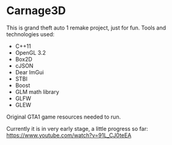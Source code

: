 # Carnage3D #
This is grand theft auto 1 remake project, just for fun.
Tools and technologies used:
* C++11
* OpenGL 3.2
* Box2D
* cJSON
* Dear ImGui
* STBI
* Boost
* GLM math library
* GLFW
* GLEW

Original GTA1 game resources needed to run.

Currently it is in very early stage, a little progress so far: https://www.youtube.com/watch?v=91L_CJ0teEA
